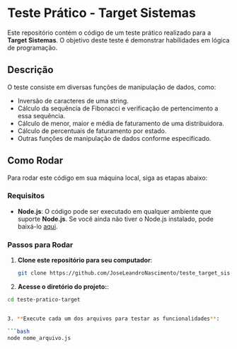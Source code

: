 # Teste Prático - Target Sistemas

Este repositório contém o código de um teste prático realizado para a **Target Sistemas**. O objetivo deste teste é demonstrar habilidades em lógica de programação.

## Descrição

O teste consiste em diversas funções de manipulação de dados, como:
- Inversão de caracteres de uma string.
- Cálculo da sequência de Fibonacci e verificação de pertencimento a essa sequência.
- Cálculo de menor, maior e média de faturamento de uma distribuidora.
- Cálculo de percentuais de faturamento por estado.
- Outras funções de manipulação de dados conforme especificado.


## Como Rodar

Para rodar este código em sua máquina local, siga as etapas abaixo:

### Requisitos

- **Node.js**: O código pode ser executado em qualquer ambiente que suporte **Node.js**. Se você ainda não tiver o Node.js instalado, pode baixá-lo [aqui](https://nodejs.org/).

### Passos para Rodar

1. **Clone este repositório para seu computador**:

   ```bash
   git clone https://github.com/JoseLeandroNascimento/teste_target_sistemas

2. **Acesse o diretório do projeto:**:

  ```bash
  cd teste-pratico-target


3. **Execute cada um dos arquivos para testar as funcionalidades**:

  ```bash
  node nome_arquivo.js





